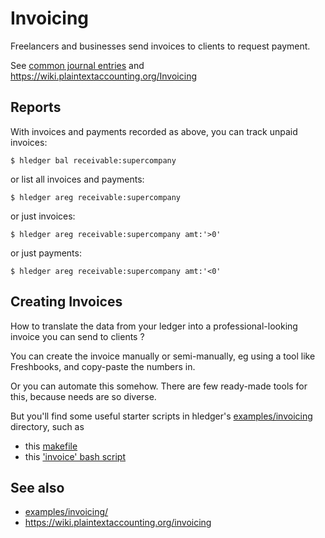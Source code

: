 # Invoicing

<div class=pagetoc>

<!-- toc -->
</div>

Freelancers and businesses send invoices to clients to request payment.

See [common journal entries](common-journal-entries.html) and
<https://wiki.plaintextaccounting.org/Invoicing>

## Reports

With invoices and payments recorded as above, you can track unpaid invoices:

```shell
$ hledger bal receivable:supercompany
```

or list all invoices and payments:

```shell
$ hledger areg receivable:supercompany
```

or just invoices:

```shell
$ hledger areg receivable:supercompany amt:'>0'
```

or just payments:

```shell
$ hledger areg receivable:supercompany amt:'<0'
```

## Creating Invoices

How to translate the data from your ledger into a professional-looking
invoice you can send to clients ?

You can create the invoice manually or semi-manually, eg using a tool
like Freshbooks, and copy-paste the numbers in.

Or you can automate this somehow. There are few ready-made tools for this,
because needs are so diverse.

But you'll find some useful starter scripts in hledger's 
[examples/invoicing](https://github.com/simonmichael/hledger/tree/master/examples/invoicing)
directory, such as

- this [makefile](https://github.com/simonmichael/hledger/tree/master/examples/invoicing/makefile)
- this ['invoice' bash script](https://github.com/simonmichael/hledger/tree/master/examples/invoicing/invoice-script)

## See also

- [examples/invoicing/](https://github.com/simonmichael/hledger/tree/master/examples/invoicing)
- <https://wiki.plaintextaccounting.org/invoicing>

